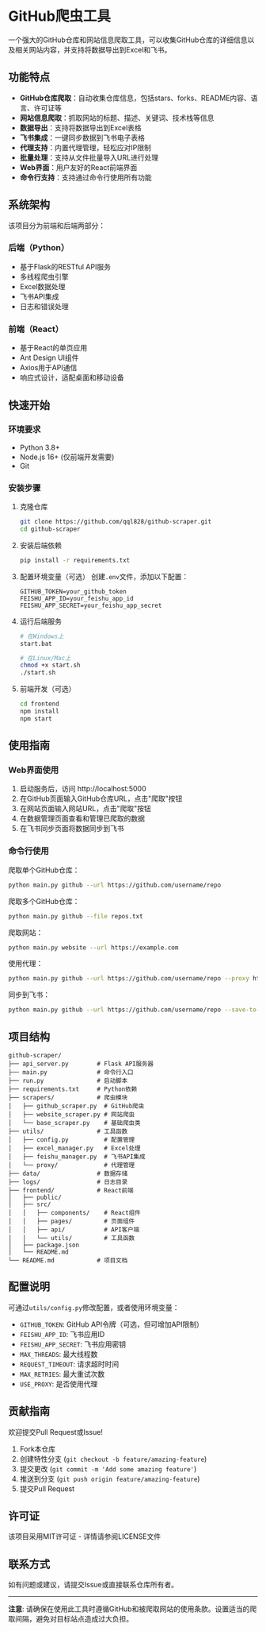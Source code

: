 # GitHub爬虫工具

一个强大的GitHub仓库和网站信息爬取工具，可以收集GitHub仓库的详细信息以及相关网站内容，并支持将数据导出到Excel和飞书。

## 功能特点

- **GitHub仓库爬取**：自动收集仓库信息，包括stars、forks、README内容、语言、许可证等
- **网站信息爬取**：抓取网站的标题、描述、关键词、技术栈等信息
- **数据导出**：支持将数据导出到Excel表格
- **飞书集成**：一键同步数据到飞书电子表格
- **代理支持**：内置代理管理，轻松应对IP限制
- **批量处理**：支持从文件批量导入URL进行处理
- **Web界面**：用户友好的React前端界面
- **命令行支持**：支持通过命令行使用所有功能

## 系统架构

该项目分为前端和后端两部分：

### 后端（Python）

- 基于Flask的RESTful API服务
- 多线程爬虫引擎
- Excel数据处理
- 飞书API集成
- 日志和错误处理

### 前端（React）

- 基于React的单页应用
- Ant Design UI组件
- Axios用于API通信
- 响应式设计，适配桌面和移动设备

## 快速开始

### 环境要求

- Python 3.8+
- Node.js 16+ (仅前端开发需要)
- Git

### 安装步骤

1. 克隆仓库
   ```bash
   git clone https://github.com/qql828/github-scraper.git
   cd github-scraper
   ```

2. 安装后端依赖
   ```bash
   pip install -r requirements.txt
   ```

3. 配置环境变量（可选）
   创建`.env`文件，添加以下配置：
   ```
   GITHUB_TOKEN=your_github_token
   FEISHU_APP_ID=your_feishu_app_id
   FEISHU_APP_SECRET=your_feishu_app_secret
   ```

4. 运行后端服务
   ```bash
   # 在Windows上
   start.bat
   
   # 在Linux/Mac上
   chmod +x start.sh
   ./start.sh
   ```

5. 前端开发（可选）
   ```bash
   cd frontend
   npm install
   npm start
   ```

## 使用指南

### Web界面使用

1. 启动服务后，访问 http://localhost:5000
2. 在GitHub页面输入GitHub仓库URL，点击"爬取"按钮
3. 在网站页面输入网站URL，点击"爬取"按钮
4. 在数据管理页面查看和管理已爬取的数据
5. 在飞书同步页面将数据同步到飞书

### 命令行使用

爬取单个GitHub仓库：
```bash
python main.py github --url https://github.com/username/repo
```

爬取多个GitHub仓库：
```bash
python main.py github --file repos.txt
```

爬取网站：
```bash
python main.py website --url https://example.com
```

使用代理：
```bash
python main.py github --url https://github.com/username/repo --proxy http://127.0.0.1:7890
```

同步到飞书：
```bash
python main.py github --url https://github.com/username/repo --save-to-feishu
```

## 项目结构

```
github-scraper/
├── api_server.py        # Flask API服务器
├── main.py              # 命令行入口
├── run.py               # 启动脚本
├── requirements.txt     # Python依赖
├── scrapers/            # 爬虫模块
│   ├── github_scraper.py  # GitHub爬虫
│   ├── website_scraper.py # 网站爬虫
│   └── base_scraper.py    # 基础爬虫类
├── utils/               # 工具函数
│   ├── config.py          # 配置管理
│   ├── excel_manager.py   # Excel处理
│   ├── feishu_manager.py  # 飞书API集成
│   └── proxy/             # 代理管理
├── data/                # 数据存储
├── logs/                # 日志目录
├── frontend/            # React前端
│   ├── public/
│   ├── src/
│   │   ├── components/    # React组件
│   │   ├── pages/         # 页面组件
│   │   ├── api/           # API客户端
│   │   └── utils/         # 工具函数
│   ├── package.json
│   └── README.md
└── README.md            # 项目文档
```

## 配置说明

可通过`utils/config.py`修改配置，或者使用环境变量：

- `GITHUB_TOKEN`: GitHub API令牌（可选，但可增加API限制）
- `FEISHU_APP_ID`: 飞书应用ID
- `FEISHU_APP_SECRET`: 飞书应用密钥
- `MAX_THREADS`: 最大线程数
- `REQUEST_TIMEOUT`: 请求超时时间
- `MAX_RETRIES`: 最大重试次数
- `USE_PROXY`: 是否使用代理

## 贡献指南

欢迎提交Pull Request或Issue!

1. Fork本仓库
2. 创建特性分支 (`git checkout -b feature/amazing-feature`)
3. 提交更改 (`git commit -m 'Add some amazing feature'`)
4. 推送到分支 (`git push origin feature/amazing-feature`)
5. 提交Pull Request

## 许可证

该项目采用MIT许可证 - 详情请参阅LICENSE文件

## 联系方式

如有问题或建议，请提交Issue或直接联系仓库所有者。

---

**注意**: 请确保在使用此工具时遵循GitHub和被爬取网站的使用条款。设置适当的爬取间隔，避免对目标站点造成过大负担。